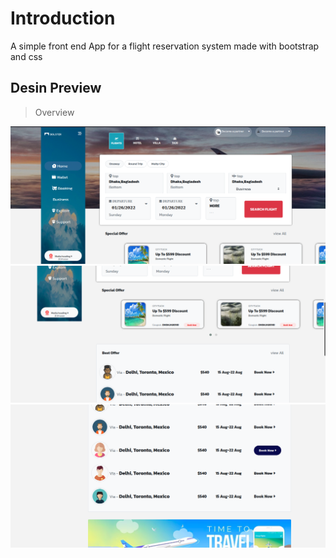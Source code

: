 # Introduction

A simple front end App for a flight reservation system made with bootstrap and css 

Desin Preview 
----------------

>Overview
<img src="assets/screen/1.png " width="750" title="Cart">
<img src="assets/screen/2a.png " width="750" title="Cart">
<img src="assets/screen/2.png " width="750" title="Cart">
